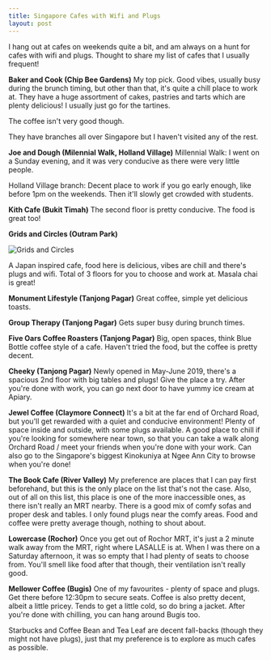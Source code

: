 ```yaml
---
title: Singapore Cafes with Wifi and Plugs
layout: post
---
```



I hang out at cafes on weekends quite a bit, and am always on a hunt for cafes with wifi and plugs. Thought to share my list of cafes that I usually frequent!

<b>Baker and Cook (Chip Bee Gardens)</b>
My top pick. Good vibes, usually busy during the brunch timing, but other than that, it's quite a chill place to work at. They have a huge assortment of cakes, pastries and tarts which are plenty delicious! I usually just go for the tartines.

The coffee isn't very good though.

They have branches all over Singapore but I haven't visited any of the rest.

<b>Joe and Dough (Milennial Walk, Holland Village)</b>
Millennial Walk:
I went on a Sunday evening, and it was very conducive as there were very little people.

Holland Village branch:
Decent place to work if you go early enough, like before 1pm on the weekends. Then it'll slowly get crowded with students.

<b>Kith Cafe (Bukit Timah)</b>
The second floor is pretty conducive. The food is great too!

<b>Grids and Circles (Outram Park)</b>

![Grids and Circles](https://huiyichia.com/images/IMG_1075.png)

A Japan inspired cafe, food here is delicious, vibes are chill and there's plugs and wifi. Total of 3 floors for you to choose and work at. Masala chai is great!

<b>Monument Lifestyle (Tanjong Pagar)</b>
Great coffee, simple yet delicious toasts.

<b>Group Therapy (Tanjong Pagar)</b>
Gets super busy during brunch times. 

<b>Five Oars Coffee Roasters (Tanjong Pagar)</b>
Big, open spaces, think Blue Bottle coffee style of a cafe. Haven't tried the food, but the coffee is pretty decent. 

<b>Cheeky (Tanjong Pagar)</b>
Newly opened in May-June 2019, there's a spacious 2nd floor with big tables and plugs! Give the place a try. After you're done with work, you can go next door to have yummy ice cream at Apiary.

<b>Jewel Coffee (Claymore Connect)</b>
It's a bit at the far end of Orchard Road, but you'll get rewarded with a quiet and conducive environment! Plenty of space inside and outside, with some plugs available.
A good place to chill if you're looking for somewhere near town, so that you can take a walk along Orchard Road / meet your friends when you're done with your work. Can also go to the Singapore's biggest Kinokuniya at Ngee Ann City to browse when you're done! 

<b>The Book Cafe (River Valley)</b>
My preference are places that I can pay first beforehand, but this is the only place on the list that's not the case. Also, out of all on this list, this place is one of the more inaccessible ones, as there isn't really an MRT nearby. 
There is a good mix of comfy sofas and proper desk and tables. I only found plugs near the comfy areas. Food and coffee were pretty average though, nothing to shout about.

<b>Lowercase (Rochor)</b>
Once you get out of Rochor MRT, it's just a 2 minute walk away from the MRT, right where LASALLE is at. When I was there on a Saturday afternoon, it was so empty that I had plenty of seats to choose from. 
You'll smell like food after that though, their ventilation isn't really good.


<b>Mellower Coffee (Bugis)</b>
One of my favourites - plenty of space and plugs. Get there before 12:30pm to secure seats. Coffee is also pretty decent, albeit a little pricey. Tends to get a little cold, so do bring a jacket. After you're done with chilling, you can hang around Bugis too.

Starbucks and Coffee Bean and Tea Leaf are decent fall-backs (though they might not have plugs), just that my preference is to explore as much cafes as possible.